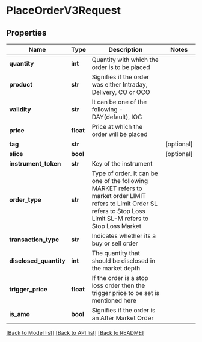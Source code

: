 # PlaceOrderV3Request

## Properties
Name | Type | Description | Notes
------------ | ------------- | ------------- | -------------
**quantity** | **int** | Quantity with which the order is to be placed | 
**product** | **str** | Signifies if the order was either Intraday, Delivery, CO or OCO | 
**validity** | **str** | It can be one of the following - DAY(default), IOC | 
**price** | **float** | Price at which the order will be placed | 
**tag** | **str** |  | [optional] 
**slice** | **bool** |  | [optional] 
**instrument_token** | **str** | Key of the instrument | 
**order_type** | **str** | Type of order. It can be one of the following MARKET refers to market order LIMIT refers to Limit Order SL refers to Stop Loss Limit SL-M refers to Stop Loss Market | 
**transaction_type** | **str** | Indicates whether its a buy or sell order | 
**disclosed_quantity** | **int** | The quantity that should be disclosed in the market depth | 
**trigger_price** | **float** | If the order is a stop loss order then the trigger price to be set is mentioned here | 
**is_amo** | **bool** | Signifies if the order is an After Market Order | 

[[Back to Model list]](../README.md#documentation-for-models) [[Back to API list]](../README.md#documentation-for-api-endpoints) [[Back to README]](../README.md)

